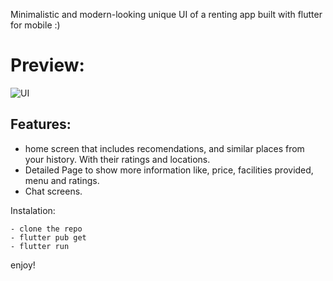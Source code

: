 Minimalistic and modern-looking unique UI of a renting app built with flutter for mobile :)

# Preview:

![UI](https://user-images.githubusercontent.com/82595731/191955559-e58bcc10-13e7-4ce3-9b95-f3c00004b589.jpeg)




## Features:
- home screen that includes recomendations, and similar places from your history. With their ratings and locations.
- Detailed Page to show more information like, price, facilities provided, menu and ratings.
- Chat screens.


Instalation:
```
- clone the repo
- flutter pub get
- flutter run
```
enjoy!
